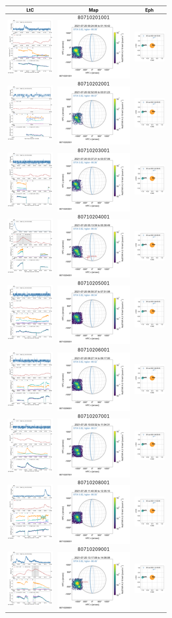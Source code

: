 |  LtC |  Map | Eph |
|:---:|:---:|:---:|
|![](ltc_20210720_0015_80710201001_ngs.png)|80710201001<br/>![](map_20210720_0015_80710201001_ngs.png)|![](eph_20210720_0015_80710201001_ngs.png)|
|![](ltc_20210720_0245_80710202001_ngs.png)|80710202001<br/>![](map_20210720_0245_80710202001_ngs.png)|![](eph_20210720_0245_80710202001_ngs.png)|
|![](ltc_20210720_0330_80710203001_ngs.png)|80710203001<br/>![](map_20210720_0330_80710203001_ngs.png)|![](eph_20210720_0330_80710203001_ngs.png)|
|![](ltc_20210720_0505_80710204001_ngs.png)|80710204001<br/>![](map_20210720_0505_80710204001_ngs.png)|![](eph_20210720_0505_80710204001_ngs.png)|
|![](ltc_20210720_0645_80710205001_ngs.png)|80710205001<br/>![](map_20210720_0645_80710205001_ngs.png)|![](eph_20210720_0645_80710205001_ngs.png)|
|![](ltc_20210720_0820_80710206001_ngs.png)|80710206001<br/>![](map_20210720_0820_80710206001_ngs.png)|![](eph_20210720_0820_80710206001_ngs.png)|
|![](ltc_20210720_0955_80710207001_ngs.png)|80710207001<br/>![](map_20210720_0955_80710207001_ngs.png)|![](eph_20210720_0955_80710207001_ngs.png)|
|![](ltc_20210720_1135_80710208001_ngs.png)|80710208001<br/>![](map_20210720_1135_80710208001_ngs.png)|![](eph_20210720_1135_80710208001_ngs.png)|
|![](ltc_20210720_1310_80710209001_ngs.png)|80710209001<br/>![](map_20210720_1310_80710209001_ngs.png)|![](eph_20210720_1310_80710209001_ngs.png)|
